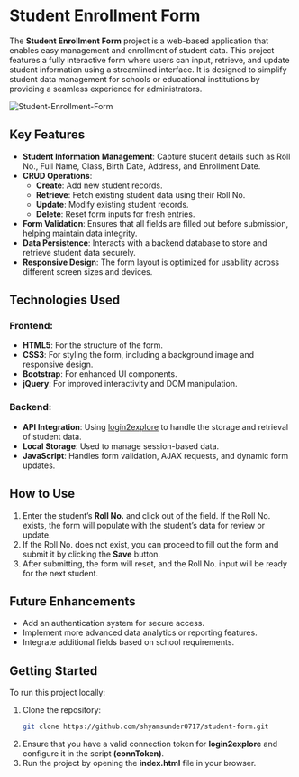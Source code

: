# **Student Enrollment Form**

The **Student Enrollment Form** project is a web-based application that enables easy management and enrollment of student data. This project features a fully interactive form where users can input, retrieve, and update student information using a streamlined interface. It is designed to simplify student data management for schools or educational institutions by providing a seamless experience for administrators.


![Student-Enrollment-Form](https://github.com/shyamsunder0717/student-form/blob/main/front-page-screenshot.png)

## **Key Features**

- **Student Information Management**: Capture student details such as Roll No., Full Name, Class, Birth Date, Address, and Enrollment Date.
- **CRUD Operations**:
  - **Create**: Add new student records.
  - **Retrieve**: Fetch existing student data using their Roll No.
  - **Update**: Modify existing student records.
  - **Delete**: Reset form inputs for fresh entries.
- **Form Validation**: Ensures that all fields are filled out before submission, helping maintain data integrity.
- **Data Persistence**: Interacts with a backend database to store and retrieve student data securely.
- **Responsive Design**: The form layout is optimized for usability across different screen sizes and devices.

## **Technologies Used**

### **Frontend**:
- **HTML5**: For the structure of the form.
- **CSS3**: For styling the form, including a background image and responsive design.
- **Bootstrap**: For enhanced UI components.
- **jQuery**: For improved interactivity and DOM manipulation.

### **Backend**:
- **API Integration**: Using [login2explore](https://login2explore.com) to handle the storage and retrieval of student data.
- **Local Storage**: Used to manage session-based data.
- **JavaScript**: Handles form validation, AJAX requests, and dynamic form updates.

## **How to Use**

1. Enter the student’s **Roll No.** and click out of the field. If the Roll No. exists, the form will populate with the student’s data for review or update.
2. If the Roll No. does not exist, you can proceed to fill out the form and submit it by clicking the **Save** button.
3. After submitting, the form will reset, and the Roll No. input will be ready for the next student.

## **Future Enhancements**

- Add an authentication system for secure access.
- Implement more advanced data analytics or reporting features.
- Integrate additional fields based on school requirements.

## **Getting Started**

To run this project locally:

1. Clone the repository:
   ```bash
   git clone https://github.com/shyamsunder0717/student-form.git
   
2. Ensure that you have a valid connection token for **login2explore** and configure it in the script **(connToken)**.
3. Run the project by opening the **index.html** file in your browser.
